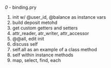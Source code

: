 _0_ - binding.pry

1. init w/ @user_id, @balance as instance vars
2. build deposit metohd
3. get custom getters and setters
4. attr_reader, atr_writer, attr_accessor
5. @@all, edit init
6. discuss self
7. self.all as an example of a class method
8. self within instance methods
9. map, select, find, each
